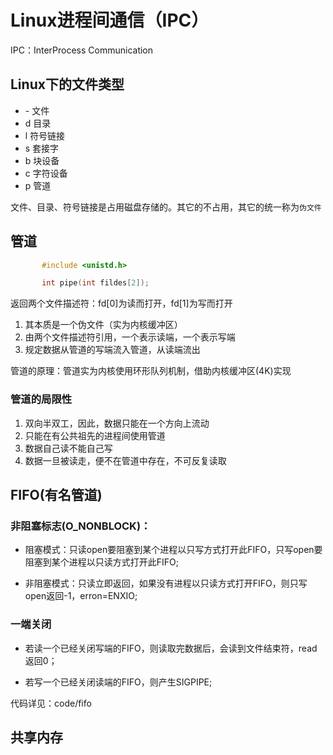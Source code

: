# Linux进程间通信（IPC）

IPC：InterProcess Communication



## Linux下的文件类型

- \- 文件
- d 目录
- l 符号链接
- s 套接字
- b 块设备
- c 字符设备
- p 管道



文件、目录、符号链接是占用磁盘存储的。其它的不占用，其它的统一称为`伪文件`



## 管道

```c
       #include <unistd.h>

       int pipe(int fildes[2]);
```

返回两个文件描述符：fd[0]为读而打开，fd[1]为写而打开



1. 其本质是一个伪文件（实为内核缓冲区）
2. 由两个文件描述符引用，一个表示读端，一个表示写端
3. 规定数据从管道的写端流入管道，从读端流出

管道的原理：管道实为内核使用环形队列机制，借助内核缓冲区(4K)实现



### 管道的局限性

1. 双向半双工，因此，数据只能在一个方向上流动
2. 只能在有公共祖先的进程间使用管道
3. 数据自己读不能自己写
4. 数据一旦被读走，便不在管道中存在，不可反复读取



## FIFO(有名管道)



### 非阻塞标志(O_NONBLOCK)：

- 阻塞模式：只读open要阻塞到某个进程以只写方式打开此FIFO，只写open要阻塞到某个进程以只读方式打开此FIFO;

- 非阻塞模式：只读立即返回，如果没有进程以只读方式打开FIFO，则只写open返回-1，erron=ENXIO;



### 一端关闭

- 若读一个已经关闭写端的FIFO，则读取完数据后，会读到文件结束符，read返回0；

- 若写一个已经关闭读端的FIFO，则产生SIGPIPE;



代码详见：code/fifo

## 共享内存




